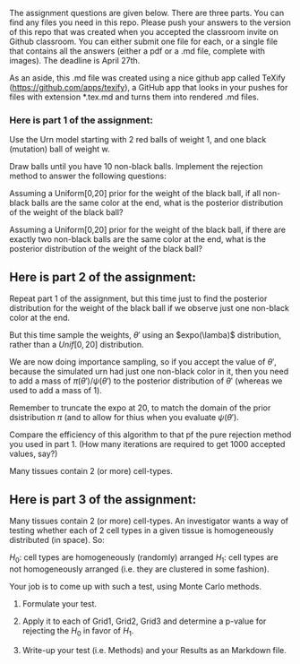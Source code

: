 The assignment questions are given below. There are three parts. You can find any files you need in this repo. Please push your answers to the version of this repo that was created when you accepted the classroom invite on Github classroom. You can either submit one file for each, or a single file that contains all the answers (either a pdf or a .md file, complete with images). The deadline is April 27th.

As an aside, this .md file was created using a nice github app called TeXify (https://github.com/apps/texify), a GitHub app that looks in your pushes for files with extension *.tex.md and turns them into rendered .md files.

### Here is part 1 of the assignment:

Use the Urn model starting with 2 red balls of weight 1, and one black (mutation) ball of weight w.

Draw balls until you have 10 non-black balls. Implement the rejection method to answer the following questions:

Assuming a Uniform[0,20] prior for the weight of the black ball, if all non-black balls are the same color at the end, what is the posterior distribution of the weight of the black ball?

Assuming a Uniform[0,20] prior for the weight of the black ball, if there are exactly two non-black balls are the same color at the end, what is the posterior distribution of the weight of the black ball?

## Here is part 2 of the assignment:

Repeat part 1 of the assignment, but this time just to find the posterior distribution for the weight of the black ball if we observe just one non-black color at the end.

But this time sample the weights, $\theta'$ using an $expo(\lamba)$ distribution, rather than a $Unif[0,20]$ distribution.

We are now doing importance sampling, so if you accept the value of $\theta'$, because the simulated urn had just one non-black color in it, then you need to add a mass of $\pi(\theta')/\psi(\theta')$ to the posterior distribution of $\theta'$ (whereas we used to add a mass of 1).

Remember to truncate the expo at 20, to match the domain of the prior dsistribution $\pi$ (and to allow for thius when you evaluate $\psi(\theta')$.

Compare the efficiency of this algorithm to that pf the pure rejection method you used in part 1. (How many iterations are required to get 1000 accepted values, say?)

Many tissues contain 2 (or more) cell-types.

## Here is part 3 of the assignment:

Many tissues contain 2 (or more) cell-types. An investigator wants a way of testing whether each of 2 cell types in a given tissue is homogeneously distributed (in space). So:

$H_0$: cell types are homogeneously (randomly) arranged
$H_1$: cell types are not homogeneously arranged (i.e. they are clustered in some fashion).

Your job is to come up with such a test, using Monte Carlo methods.

1. Formulate your test.

2. Apply it to each of Grid1, Grid2, Grid3 and determine a p-value for rejecting the $H_0$ in favor of $H_1$.

3. Write-up your test (i.e. Methods) and your Results as an Markdown file.
